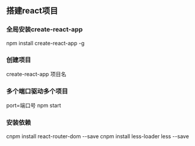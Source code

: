 ## 搭建react项目

### 全局安装create-react-app
npm install create-react-app -g

### 创建项目
create-react-app  项目名

### 多个端口驱动多个项目
port=端口号 npm start

### 安装依赖
cnpm install react-router-dom --save
cnpm install less-loader less --save
